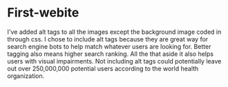 # First-webite 

I've added alt tags to all the images except the background image coded in through css. I chose to include alt tags because they are great way for search engine bots to help match whatever users are looking for. Better tagging also means higher search ranking. All the that aside it also helps users with visual impairments. Not including alt tags could potentially leave out over 250,000,000 potential users according to the world health organization.